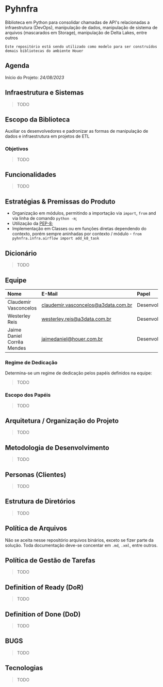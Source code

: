 # Pyhnfra

Biblioteca em Python para consolidar chamadas de API's relacionadas a infraestrutura (DevOps), manipulação de dados, manipulação de sistema de arquivos (mascarados em Storage), manipulação de Delta Lakes, entre outros

`Este repositório está sendo utilizado como modelo para ser construídos demais bibliotecas do ambiente Houer`

## Agenda

Início do Projeto: *24/08/2023*

## Infraestrutura e Sistemas

> TODO

## Escopo da Biblioteca

Auxiliar os desenvolvedores e padronizar as formas de manipulação de dados e infraestrutura em projetos de ETL

### Objetivos

> TODO

## Funcionalidades

> TODO

## Estratégias & Premissas do Produto

* Organização em módulos, permitindo a importação via `import`, `from` and via linha de comando `python -m`;
* Utilização da [PEP-8](https://peps.python.org/pep-0008/);
* Implementação em Classes ou em funções diretas dependendo do contexto, porém sempre aninhadas por contexto / módulo - `from pyhnfra.infra.airflow import add_k8_task`

## Dicionário

> TODO

## Equipe

| Nome | E-Mail | Papel |
| :--- | :----- | :---- |
| Claudemir Vasconcelos | claudemir.vasconcelos@a3data.com.br | Desenvolvedor | 
| Westerley Reis | westerley.reis@a3data.com.br | Desenvolvedor | 
| Jaime Daniel Corrêa Mendes | jaimedaniel@houer.com.br | Desenvolvedor | 

### Regime de Dedicação

Determina-se um regime de dedicação pelos papéis definidos na equipe:

> TODO

### Escopo dos Papéis

> TODO

## Arquitetura / Organização do Projeto

> TODO

## Metodologia de Desenvolvimento

> TODO

## Personas (Clientes)

> TODO

## Estrutura de Diretórios

> TODO

## Política de Arquivos

Não se aceita nesse repositório arquivos binários, exceto se fizer parte da solução. Toda documentação deve-se concentar em `.md`, `.xml`, entre outros.

## Política de Gestão de Tarefas

> TODO

## Definition of Ready (DoR)

> TODO

## Definition of Done (DoD)

> TODO

## BUGS

> TODO

## Tecnologias

> TODO
